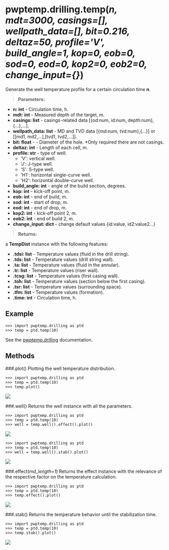 # pwptemp.drilling.temp(*n, mdt=3000, casings=[], wellpath_data=[], bit=0.216, deltaz=50, profile='V', build_angle=1, kop=0, eob=0, sod=0, eod=0, kop2=0, eob2=0, change_input={}*)

Generate the well temperature profile for a certain circulation time **n**.

> **Parameters:** 
* **n: int** - Circulation time, h.
* **mdt: int** - Measured depth of the target, m.
* **casings: list** - casings-related data [{od:num, id:num, depth:num},{...},...].
* **wellpath_data: list** - MD and TVD data [{md:num, tvd:num},{...}] or [[md1, md2,...],[tvd1, tvd2,...]].
* **bit: float** - - Diameter of the hole. *Only required there are not casings.
* **deltaz: int** - Length of each cell, m.
* **profile: str** - type of well:
  * 'V': vertical well.
  * 'J': J-type well.
  * 'S': S-type well.
  * 'H1': horizontal single-curve well.
  * 'H2': horizontal double-curve well.
* **build_angle: int** - angle of the build section, degrees.
* **kop: int** - kick-off point, m.
* **eob: int** - end of build, m.
* **sod: int** - start of drop, m.
* **eod: int** - end of drop, m.
* **kop2: int** - kick-off point 2, m.
* **eob2: int** - end of build 2, m.
* **change_input: dict** - change default values {id:value, id2:value2...}

> **Returns:** 

a **TempDist** instance with the following features:
* **.tdsi: list** - Temperature values (fluid in the drill string).
* **.tds: list** - Temperature values (drill string wall).
* **.ta: list** - Temperature values (fluid in the annular).
* **.tr: list** - Temperature values (riser wall).
* **.tcsg: list** - Temperature values (first casing wall).
* **.toh: list** - Temperature values (section below the first casing).
* **.tsr: list** - Temperature values (surrounding space).
* **.tfm: list** - Temperature values (formation).
* **.time: int** - Circulation time, h.

## Example ##

```
>>> import pwptemp.drilling as ptd
>>> temp = ptd.temp(10)
```

See the [pwptemp.drilling](https://github.com/pro-well-plan/pwptemp/blob/master/docs/pwptemp.drilling.md) documentation.


## Methods ##
###.plot()
Plotting the well temperature distribution.
```
>>> import pwptemp.drilling as ptd
>>> temp = ptd.temp(10)
>>> temp.plot()
```
![](https://user-images.githubusercontent.com/52009346/69182995-5fa22480-0b12-11ea-98cc-8331aeed5c1c.png)

###.well()
Returns the well instance with all the parameters.
```
>>> import pwptemp.drilling as ptd
>>> temp = ptd.temp(10)
>>> well = temp.well().effect().plot()
```
![](https://user-images.githubusercontent.com/52009346/69183029-70eb3100-0b12-11ea-9a94-36b849a55a90.png)

```
>>> import pwptemp.drilling as ptd
>>> temp = ptd.temp(10)
>>> well = temp.well().stab().plot()
```
![](https://user-images.githubusercontent.com/52009346/69183056-7f394d00-0b12-11ea-89e7-e8c206925222.png)

###.effect(*md_length=1*)
Returns the effect instance with the relevance of the respective factor on the temperature calculation.
```
>>> import pwptemp.drilling as ptd
>>> temp = ptd.temp(10)
>>> temp.effect().plot()
```
![](https://user-images.githubusercontent.com/52009346/69183085-8f512c80-0b12-11ea-8fa2-bc032674fd08.png)

###.stab()
Returns the temperature behavior until the stabilization time.
```
>>> import pwptemp.drilling as ptd
>>> temp = ptd.temp(10)
>>> temp.stab().plot()
```
![](https://user-images.githubusercontent.com/52009346/69183056-7f394d00-0b12-11ea-89e7-e8c206925222.png)

